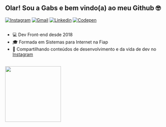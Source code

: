 ## Olar! Sou a Gabs e bem vindo(a) ao meu Github 🤓

<div>
  <a href="https://www.instagram.com/gabcodes" target="_blank"><img src="https://img.shields.io/badge/-Instagram-E4405F?style=flat&logo=instagram&logoColor=white" alt="Instagram" /></a>
  <a href="mailto: contato.gabcodes@gmail.com"><img src="https://img.shields.io/badge/Gmail-red?style=flat&logo=Gmail&logoColor=white" alt="Gmail" /></a>
  <a href="https://www.linkedin.com/in/gabriela-lima-vaz/" target="_blank"><img src="https://img.shields.io/badge/LinkedIn-blue?style=flat&logo=linkedin&labelColor=blue" alt="Linkedin" /></a>
  <a href="https://codepen.io/gab-codes" target="_blank"><img src="https://img.shields.io/badge/-Codepen-black?style=flat&logo=Codepen&logoColor=white" alt="Codepen" /></a>
</div>

##

<ul>
  <li>💻 Dev Front-end desde 2018</li>
  <li>🎓 Formada em Sistemas para Internet na Fiap</li>
  <li>📱 Compartilhando conteúdos de desenvolvimento e da vida de dev no <a href="https://www.instagram.com/gabcodes">Instagram</a></li>
</ul>

 ##

<div>
<!--   <img height="180em" src="https://github-readme-stats.vercel.app/api?username=gabevaz&show_icons=true&theme=radical&count_private=true"/> -->
  <img height="180em" src="https://github-readme-stats.vercel.app/api/top-langs/?username=gabevaz&layout=compact&langs_count=8&theme=radical"/>
</div>


